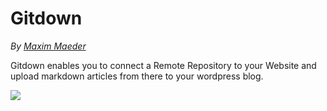 # Gitdown
*By [Maxim Maeder](https://maximmaeder.com/)*

Gitdown enables you to connect a Remote Repository to your Website and upload markdown articles from there to your wordpress blog.

![](https://raw.githubusercontent.com/Maximinodotpy/Gitdown/master/images/gitdown.png)